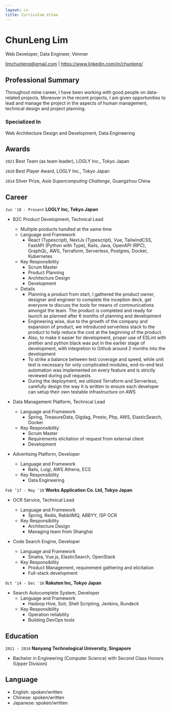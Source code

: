 ```yaml
---
layout: cv
title: Curriculum Vitae
---
```


# ChunLeng Lim

Web Developer, Data Engineer, Vimmer

<div id="webaddress">
  <a href="limchunleng@gmail.com">limchunleng@gmail.com</a>
  | <a href="https://www.linkedin.com/in/chunleng/">https://www.linkedin.com/in/chunleng/</a>
</div>

## Professional Summary

Throughout mine career, I have been working with good people on data-related
projects. Moreover in the recent projects, I am given opportunities to lead
and manage the project in the aspects of human management, technical design and
project planning.

### Specialized In

Web Architecture Design and Development, Data Engineering

## Awards

`2021`
Best Team (as team leader), LOGLY Inc., Tokyo Japan

`2020`
Best Player Award, LOGLY Inc., Tokyo Japan

`2014`
Silver Prize, *Asia Supercomputing Challenge*, Guangzhou China

## Career

`Jun '18 - Present`
__LOGLY Inc, Tokyo Japan__

- B2C Product Development, Technical Lead
  * Multiple products handled at the same time
  * Language and Framework
    + React (Typescript), NextJs (Typescript), Vue, TailwindCSS, FastAPI (Python
      with Type), Rails, Java, OpenAPI (RPC), GraphQL, AWS, Terraform,
      Serverless, Postgres, Docker, Kubernetes
  * Key Responsibility
    + Scrum Master
    + Product Planning
    + Architecture Design
    + Development
  * Details
    + Planning a product from start, I gathered the product owner, designer and
      engineer to complete the inception deck, get everyone to discuss the tools
      for means of communications amongst the team. The product is completed and
      ready for launch as planned after 6 months of planning and development
    + Engineering wise, due to the growth of the company and expansion of
      product, we introduced serverless stack to the product to help reduce the
      cost at the beginning of the product.
    + Also, to make it easier for development, proper use of ESLint with
      prettier and python black was put in the earlier stage of development,
      with integretion to Github around 2 months into the development
    + To strike a balance between test coverage and speed, while unit test is
      necessary for only complicated modules, end-to-end test automation was
      implemented on every feature and is strictly reviewed during pull
      requests.
    + During the deployment, we utilized Terraform and Serverless, carefully
      design the way it is written to ensure each developer can setup their own
      testable infrastructure on AWS

- Data Management Platform, Technical Lead
  * Language and Framework
    + Spring, TreasureData, Digdag, Presto, Php, AWS, ElasticSearch, Docker
  * Key Responsibility
    + Scrum Master
    + Requirements elicitation of request from external client
    + Development

- Advertising Platform, Developer
  * Language and Framework
    + Rails, Luigi, AWS Athena, ECS
  * Key Responsibility
    + Data Engineering

`Feb ‘17 - May ‘18`
__Works Application Co. Ltd, Tokyo Japan__

- OCR Service, Technical Lead
  * Language and Framework
    + Spring, Redis, RabbitMQ, ABBYY, ISP OCR
  * Key Responsibility
    + Architecture Design
    + Managing team from Shanghai

- Code Search Engine, Developer
  * Language and Framework
    + Sinatra, Vue.js, ElasticSearch, OpenStack
  * Key Responsibility
    + Product Management, requirement gathering and elicitation
    + Full-stack development

`Oct '14 - Dec '16`
__Rakuten Inc, Tokyo Japan__

- Search Autocomplete System, Developer
  * Language and Framework
    + Hadoop Hive, Solr, Shell Scripting, Jenkins, Rundeck
  * Key Responsibility
    + Operation reliability
    + Building DevOps tools

## Education

`2011 - 2014`
__Nanyang Technological University, Singapore__

- Bachelor in Engineering (Computer Science) with Second Class Honors (Upper Division)

## Language

- English: spoken/written
- Chinese: spoken/written
- Japanese: spoken/written

<!-- ### Footer

Last updated: May 2013 -->
